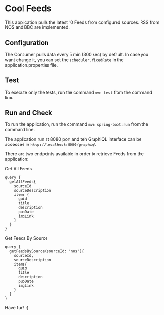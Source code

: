 # Cool Feeds

This application pulls the latest 10 Feeds from configured sources. RSS from NOS and BBC are
implemented.

## Configuration

The Consumer pulls data every 5 min (300 sec) by default. In case you want change it, you can set
the ``scheduler.fixedRate`` in the application.properties file.

## Test

To execute only the tests, run the command ``mvn test`` from the command line.

## Run and Check

To run the application, run the command ``mvn spring-boot:run`` from the command line.

The application run at 8080 port and teh GraphiQL interface can be accessed
in ``http://localhost:8080/graphiql``

There are two endpoints available in order to retrieve Feeds from the application:

Get All Feeds

````
query {
  getAllFeeds{
    sourceId
    sourceDescription
    items {
      guid
      title
      description
      pubDate
      imgLink
    }
  }
}
````

Get Feeds By Source

````
query {
  getFeedsBySource(sourceId: "nos"){
    sourceId,
    sourceDescription
    items{
      guid
      title
      description
      pubDate
      imgLink
    }
  }
}
````

Have fun! :)